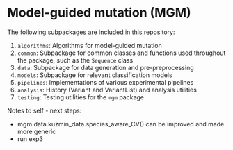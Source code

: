 # Model-guided mutation (MGM)

The following subpackages are included in this repository:

1. `algorithms`: Algorithms for model-guided mutation
2. `common`: Subpackage for common classes and functions used throughout the package, such as the `Sequence` class
3. `data`: Subpackage for data generation and pre-preprocessing
4. `models`: Subpackage for relevant classification models
5. `pipelines`: Implementations of various experimental pipelines
6. `analysis`: History (Variant and VariantList) and analysis utilities
7. `testing`: Testing utilities for the `mgm` package


Notes to self - next steps:

* mgm.data.kuzmin_data.species_aware_CV() can be improved and made more generic
* run exp3